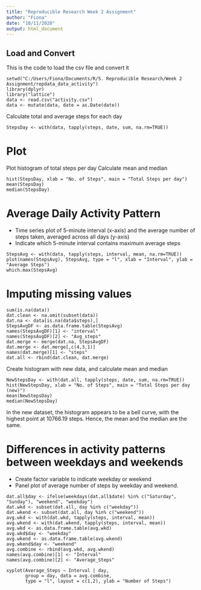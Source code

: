 ```yaml
---
title: "Reproducible Research Week 2 Assignment"
author: "Fiona"
date: "10/11/2020"
output: html_document
---
```


## Load and Convert
This is the code to load the csv file and convert it

```{r setup}
setwd("C:/Users/Fiona/Documents/R/5. Reproducible Research/Week 2 Assignment/repdata_data_activity")
library(dplyr)
library("lattice")
data <- read.csv("activity.csv")
data <- mutate(data, date = as.Date(date))

```


Calculate total and average steps for each day
```{r data}
StepsDay <- with(data, tapply(steps, date, sum, na.rm=TRUE))

```
# Plot
Plot histogram of total steps per day
Calculate mean and median

```{r StepsDay}
hist(StepsDay, xlab = "No. of Steps", main = "Total Steps per day")
mean(StepsDay)
median(StepsDay)
```

# Average Daily Activity Pattern
- Time series plot of 5-minute interval (x-axis) and the average number of steps taken, averaged across all days (y-axis)
- Indicate which 5-minute interval contains maximum average steps
```{r StepsAvg}
StepsAvg <- with(data, tapply(steps, interval, mean, na.rm=TRUE))
plot(names(StepsAvg), StepsAvg, type = "l", xlab = "Interval", ylab = "Average Steps")
which.max(StepsAvg)

```

# Imputing missing values

```{r NA Values}
sum(is.na(data))
dat.clean <- na.omit(subset(data))
dat.na <- data[is.na(data$steps),]
StepsAvgDF <- as.data.frame.table(StepsAvg)
names(StepsAvgDF)[1] <- "interval"
names(StepsAvgDF)[2] <- "Avg_steps"
dat.merge <- merge(dat.na, StepsAvgDF)
dat.merge <- dat.merge[,c(4,3,1)]
names(dat.merge)[1] <- "steps"
dat.all <- rbind(dat.clean, dat.merge)
```

Create histogram with new data, and calculate mean and median
```{r New data Hist}
NewStepsDay <- with(dat.all, tapply(steps, date, sum, na.rm=TRUE))
hist(NewStepsDay, xlab = "No. of Steps", main = "Total Steps per day (new)")
mean(NewStepsDay)
median(NewStepsDay)
```
In the new dataset, the histogram appears to be a bell curve, with the highest point at 10766.19 steps. Hence, the mean and the median are the same.

# Differences in activity patterns between weekdays and weekends
- Create factor variable to indicate weekday or weekend
- Panel plot of average number of steps by weekday and weekend.

```{r Day}
dat.all$day <- ifelse(weekdays(dat.all$date) %in% c("Saturday", "Sunday"), "weekend", "weekday")
dat.wkd <- subset(dat.all, day %in% c("weekday"))
dat.wkend <- subset(dat.all, day %in% c("weekend"))
avg.wkd <- with(dat.wkd, tapply(steps, interval, mean))
avg.wkend <- with(dat.wkend, tapply(steps, interval, mean))
avg.wkd <- as.data.frame.table(avg.wkd)
avg.wkd$day <- "weekday"
avg.wkend <- as.data.frame.table(avg.wkend)
avg.wkend$day <- "weekend"
avg.combine <- rbind(avg.wkd, avg.wkend)
names(avg.combine)[1] <- "Interval"
names(avg.combine)[2] <- "Average_Steps"

xyplot(Average_Steps ~ Interval | day, 
       group = day, data = avg.combine,
       type = "l", layout = c(1,2), ylab = "Number of Steps")
```
 

